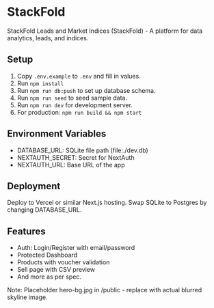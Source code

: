 # StackFold

StackFold Leads and Market Indices (StackFold) - A platform for data analytics, leads, and indices.

## Setup

1. Copy `.env.example` to `.env` and fill in values.
2. Run `npm install`
3. Run `npm run db:push` to set up database schema.
4. Run `npm run seed` to seed sample data.
5. Run `npm run dev` for development server.
6. For production: `npm run build && npm start`

## Environment Variables

- DATABASE_URL: SQLite file path (file:./dev.db)
- NEXTAUTH_SECRET: Secret for NextAuth
- NEXTAUTH_URL: Base URL of the app

## Deployment

Deploy to Vercel or similar Next.js hosting. Swap SQLite to Postgres by changing DATABASE_URL.

## Features

- Auth: Login/Register with email/password
- Protected Dashboard
- Products with voucher validation
- Sell page with CSV preview
- And more as per spec.

Note: Placeholder hero-bg.jpg in /public - replace with actual blurred skyline image.
